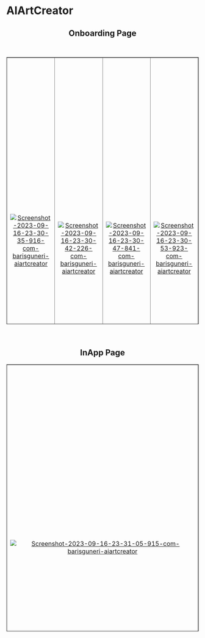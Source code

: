 # AIArtCreator


<center>
<h2>Onboarding Page</h2>
<p>&nbsp;</p>
<table style="height: 700px; border-collapse: collapse;" border="1">
<tbody>
<tr style="height: 1000px;">
<td style="width: 25%; height: 700px;"><span style="text-align: -webkit-center; margin-left: auto; margin-right: auto;"><a style="text-align: -webkit-center;" href="https://github.com/barisgneri"><img style="display: block; margin-left: auto; margin-right: auto;" src="https://i.ibb.co/6cKwYV1/Screenshot-2023-09-16-23-30-35-916-com-barisguneri-aiartcreator.jpg" alt="Screenshot-2023-09-16-23-30-35-916-com-barisguneri-aiartcreator" border="0" /></a><br /><br /></span></td>
<td style="width: 25%; height: 885px;"><a style="text-align: -webkit-center;" href="https://github.com/barisgneri"><img src="https://i.ibb.co/J7pGtW7/Screenshot-2023-09-16-23-30-42-226-com-barisguneri-aiartcreator.jpg" alt="Screenshot-2023-09-16-23-30-42-226-com-barisguneri-aiartcreator" border="0" /></a></td>
<td style="width: 25%; height: 885px;"><a style="text-align: -webkit-center;" href="https://github.com/barisgneri"><img src="https://i.ibb.co/s97JkQq/Screenshot-2023-09-16-23-30-47-841-com-barisguneri-aiartcreator.jpg" alt="Screenshot-2023-09-16-23-30-47-841-com-barisguneri-aiartcreator" border="0" /></a></td>
<td style="width: 25%; height: 885px;"><a style="text-align: -webkit-center;" href="https://github.com/barisgneri"><img src="https://i.ibb.co/6B09Vbr/Screenshot-2023-09-16-23-30-53-923-com-barisguneri-aiartcreator.jpg" alt="Screenshot-2023-09-16-23-30-53-923-com-barisguneri-aiartcreator"  border="0" /></a></td>
</tr>
</tbody>
</table>
&nbsp;&nbsp;
<h2>InApp Page</h2>
<table style="height: 700px; border-collapse: collapse;" border="1">
<tbody>
<tr style="height: 1000px;">
<td style="width: 25%; height: 700px;"><span style="text-align: -webkit-center; margin-left: auto; margin-right: auto;"><a style="text-align: -webkit-center;" href="https://github.com/barisgneri"><img style="display: block; margin-left: auto; margin-right: auto;" src="https://i.ibb.co/drYsqrY/Screenshot-2023-09-16-23-31-05-915-com-barisguneri-aiartcreator.jpg" alt="Screenshot-2023-09-16-23-31-05-915-com-barisguneri-aiartcreator" border="0" /></a><br /><br /></span></td>
</tr>
</tbody>
</table>
</center>
